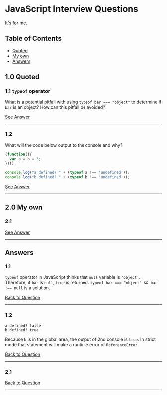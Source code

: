 # JavaScript Interview Questions

It's for me.

## Table of Contents

- [Quoted](#1.0)
- [My own](#2.0)
- [Answers](#answers)

<a name='1.0'/>

## 1.0 Quoted

<a name='1.1'/>

### 1.1 `typeof` operator
What is a potential pitfall with using `typeof bar === "object"` to determine if `bar` is an object? How can this pitfall be avoided?

[See Answer](#a1.1)

---

<a name='1.2'/>

### 1.2
What will the code below output to the console and why?

```javascript
(function(){
  var a = b = 3;
})();

console.log("a defined? " + (typeof a !== 'undefined'));
console.log("b defined? " + (typeof b !== 'undefined'));
```

[See Answer](#a1.2)

---

<a name='2.0'/>

## 2.0 My own

<a name='2.1'/>

### 2.1

[See Answer](#a2.1)

---

## Answers

<a name='a1.1'/>

### 1.1
`typeof` operator in JavaScript thinks that `null` variable is `'object'`. Therefore, if `bar` is `null`, `true` is returned.
`typeof bar === "object" && bar !== null` is a solution.

[Back to Question](#1.1)

---

<a name='a1.2'/>

### 1.2
`a defined? false`<br>
`b defined? true`

Because `b` is in the global area, the output of 2nd console is `true`. In strict mode that statement will make a runtime error of `ReferenceError`.

[Back to Question](#1.2)

---

<a name='a2.1'/>

### 2.1

[Back to Question](#2.1)

---
